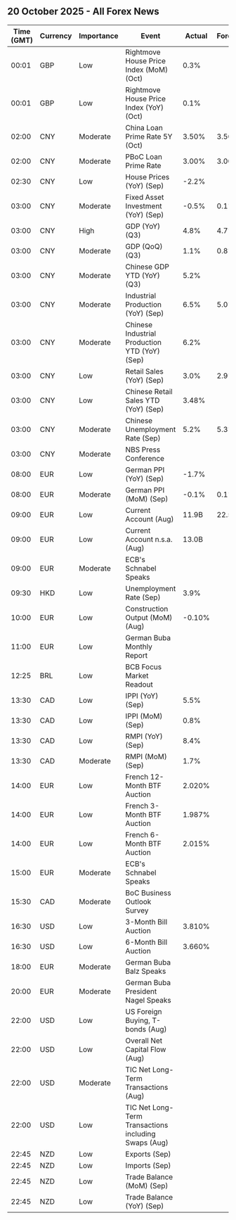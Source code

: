 ## 20 October 2025 - All Forex News

| Time (GMT) | Currency | Importance | Event | Actual | Forecast | Previous |
|------|----------|------------|-------|--------|----------|----------|
| 00:01 | GBP | Low | Rightmove House Price Index (MoM) (Oct) | 0.3% |  | 0.4% |
| 00:01 | GBP | Low | Rightmove House Price Index (YoY) (Oct) | 0.1% |  | -0.1% |
| 02:00 | CNY | Moderate | China Loan Prime Rate 5Y (Oct) | 3.50% | 3.50% | 3.50% |
| 02:00 | CNY | Moderate | PBoC Loan Prime Rate | 3.00% | 3.00% | 3.00% |
| 02:30 | CNY | Low | House Prices (YoY) (Sep) | -2.2% |  | -2.5% |
| 03:00 | CNY | Moderate | Fixed Asset Investment (YoY) (Sep) | -0.5% | 0.1% | 0.5% |
| 03:00 | CNY | High | GDP (YoY) (Q3) | 4.8% | 4.7% | 5.2% |
| 03:00 | CNY | Moderate | GDP (QoQ) (Q3) | 1.1% | 0.8% | 1.0% |
| 03:00 | CNY | Moderate | Chinese GDP YTD (YoY) (Q3) | 5.2% |  | 5.3% |
| 03:00 | CNY | Moderate | Industrial Production (YoY) (Sep) | 6.5% | 5.0% | 5.2% |
| 03:00 | CNY | Moderate | Chinese Industrial Production YTD (YoY) (Sep) | 6.2% |  | 6.2% |
| 03:00 | CNY | Low | Retail Sales (YoY) (Sep) | 3.0% | 2.9% | 3.4% |
| 03:00 | CNY | Low | Chinese Retail Sales YTD (YoY) (Sep) | 3.48% |  | 3.67% |
| 03:00 | CNY | Moderate | Chinese Unemployment Rate (Sep) | 5.2% | 5.3% | 5.3% |
| 03:00 | CNY | Moderate | NBS Press Conference |  |  |  |
| 08:00 | EUR | Low | German PPI (YoY) (Sep) | -1.7% |  | -2.2% |
| 08:00 | EUR | Moderate | German PPI (MoM) (Sep) | -0.1% | 0.1% | -0.5% |
| 09:00 | EUR | Low | Current Account (Aug) | 11.9B | 22.5B | 29.8B |
| 09:00 | EUR | Low | Current Account n.s.a. (Aug) | 13.0B |  | 36.9B |
| 09:00 | EUR | Moderate | ECB's Schnabel Speaks |  |  |  |
| 09:30 | HKD | Low | Unemployment Rate (Sep) | 3.9% |  | 3.7% |
| 10:00 | EUR | Low | Construction Output (MoM) (Aug) | -0.10% |  | 0.49% |
| 11:00 | EUR | Low | German Buba Monthly Report |  |  |  |
| 12:25 | BRL | Low | BCB Focus Market Readout |  |  |  |
| 13:30 | CAD | Low | IPPI (YoY) (Sep) | 5.5% |  | 3.7% |
| 13:30 | CAD | Low | IPPI (MoM) (Sep) | 0.8% |  | 0.2% |
| 13:30 | CAD | Low | RMPI (YoY) (Sep) | 8.4% |  | 3.0% |
| 13:30 | CAD | Moderate | RMPI (MoM) (Sep) | 1.7% |  | -0.8% |
| 14:00 | EUR | Low | French 12-Month BTF Auction | 2.020% |  | 2.019% |
| 14:00 | EUR | Low | French 3-Month BTF Auction | 1.987% |  | 1.958% |
| 14:00 | EUR | Low | French 6-Month BTF Auction | 2.015% |  | 2.009% |
| 15:00 | EUR | Moderate | ECB's Schnabel Speaks |  |  |  |
| 15:30 | CAD | Moderate | BoC Business Outlook Survey |  |  |  |
| 16:30 | USD | Low | 3-Month Bill Auction | 3.810% |  | 3.845% |
| 16:30 | USD | Low | 6-Month Bill Auction | 3.660% |  | 3.685% |
| 18:00 | EUR | Moderate | German Buba Balz Speaks |  |  |  |
| 20:00 | EUR | Moderate | German Buba President Nagel Speaks |  |  |  |
| 22:00 | USD | Low | US Foreign Buying, T-bonds (Aug) |  |  | 58.20B |
| 22:00 | USD | Low | Overall Net Capital Flow (Aug) |  |  | 2.10B |
| 22:00 | USD | Moderate | TIC Net Long-Term Transactions (Aug) |  |  | 49.2B |
| 22:00 | USD | Low | TIC Net Long-Term Transactions including Swaps (Aug) |  |  | 49.20B |
| 22:45 | NZD | Low | Exports (Sep) |  |  | 5.94B |
| 22:45 | NZD | Low | Imports (Sep) |  |  | 7.12B |
| 22:45 | NZD | Low | Trade Balance (MoM) (Sep) |  |  | -1,185M |
| 22:45 | NZD | Low | Trade Balance (YoY) (Sep) |  |  | -2,990M |
